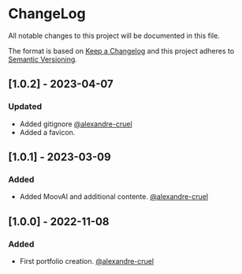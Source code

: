 # ChangeLog
All notable changes to this project will be documented in this file.
 
The format is based on [Keep a Changelog](http://keepachangelog.com/)
and this project adheres to [Semantic Versioning](http://semver.org/).

## [1.0.2] - 2023-04-07
### Updated
- Added gitignore [@alexandre-cruel](https://github.com/alexandre-cruel/code-validation-script)
- Added a favicon.

## [1.0.1] - 2023-03-09
### Added
- Added MoovAI and additional contente. [@alexandre-cruel](https://github.com/alexandre-cruel/code-validation-script)

## [1.0.0] - 2022-11-08
### Added
- First portfolio creation. [@alexandre-cruel](https://github.com/alexandre-cruel/code-validation-script)
